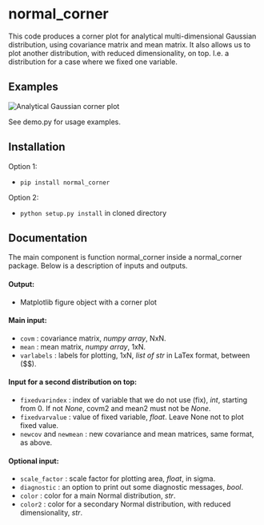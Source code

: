 # normal_corner

This code produces a corner plot for analytical multi-dimensional Gaussian distribution, using covariance matrix and mean matrix. It also allows us to plot another distribution, with reduced dimensionality, on top. I.e. a distribution for a case where we fixed one variable.

## Examples

![Analytical Gaussian corner plot](https://github.com/bvgoncharov/normal_corner/blob/master/example_1.png "Analytical Gaussian corner plot")

See demo.py for usage examples.

## Installation

Option 1:
 - `pip install normal_corner`

Option 2:
 - `python setup.py install` in cloned directory

## Documentation

The main component is function normal\_corner inside a normal\_corner package.
Below is a description of inputs and outputs.

#### Output:
 - Matplotlib figure object with a corner plot

#### Main input:
 - `covm` : covariance matrix, _numpy array_, NxN.
 - `mean` : mean matrix, _numpy array_, 1xN.
 - `varlabels` : labels for plotting, 1xN, _list of str_ in LaTex format, between ($$).

#### Input for a second distribution on top:
 - `fixedvarindex` : index of variable that we do not use (fix), _int_, starting from 0. If not _None_, covm2 and mean2 must not be _None_.
 - `fixedvarvalue` : value of fixed variable, _float_. Leave None not to plot fixed value.
 - `newcov` and `newmean` : new covariance and mean matrices, same format, as above.

#### Optional input:
 - `scale_factor` : scale factor for plotting area, _float_, in sigma.
 - `diagnostic` : an option to print out some diagnostic messages, _bool_.
 - `color` : color for a main Normal distribution, _str_.
 - `color2` : color for a secondary Normal distribution, with reduced dimensionality, _str_.

